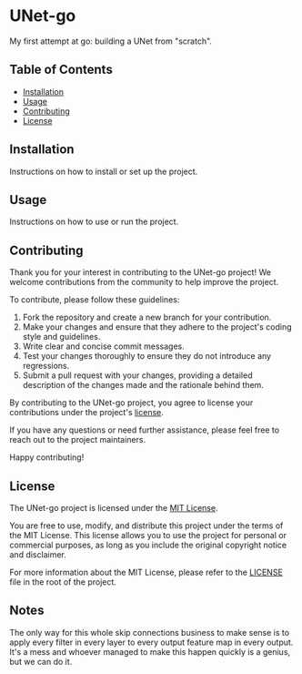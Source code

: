 # UNet-go

My first attempt at go: building a UNet from "scratch". 

## Table of Contents

- [Installation](#installation)
- [Usage](#usage)
- [Contributing](#contributing)
- [License](#license)

## Installation

Instructions on how to install or set up the project.

## Usage

Instructions on how to use or run the project.

## Contributing

Thank you for your interest in contributing to the UNet-go project! We welcome contributions from the community to help improve the project.

To contribute, please follow these guidelines:

1. Fork the repository and create a new branch for your contribution.
2. Make your changes and ensure that they adhere to the project's coding style and guidelines.
3. Write clear and concise commit messages.
4. Test your changes thoroughly to ensure they do not introduce any regressions.
5. Submit a pull request with your changes, providing a detailed description of the changes made and the rationale behind them.

By contributing to the UNet-go project, you agree to license your contributions under the project's [license](#license).

If you have any questions or need further assistance, please feel free to reach out to the project maintainers.

Happy contributing!


## License

The UNet-go project is licensed under the [MIT License](https://opensource.org/licenses/MIT).

You are free to use, modify, and distribute this project under the terms of the MIT License. This license allows you to use the project for personal or commercial purposes, as long as you include the original copyright notice and disclaimer.

For more information about the MIT License, please refer to the [LICENSE](LICENSE) file in the root of the project.


## Notes

The only way for this whole skip connections business to make sense is to apply every filter in every layer to every output feature map in every output. It's a mess and whoever managed to make this happen quickly is a genius, but we can do it.
